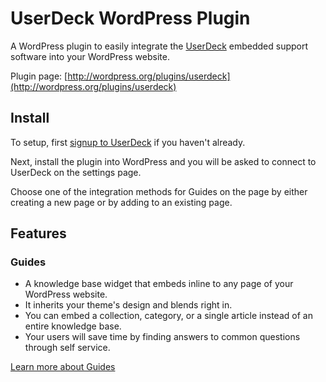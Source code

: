 # UserDeck WordPress Plugin

A WordPress plugin to easily integrate the [UserDeck](http://userdeck.com?utm_source=github&utm_medium=link&utm_campaign=website) embedded support software into your WordPress website.

Plugin page: [http://wordpress.org/plugins/userdeck](http://wordpress.org/plugins/userdeck)

## Install

To setup, first [signup to UserDeck](http://userdeck.com?utm_source=github&utm_medium=link&utm_campaign=website) if you haven't already.

Next, install the plugin into WordPress and you will be asked to connect to UserDeck on the settings page.

Choose one of the integration methods for Guides on the page by either creating a new page or by adding to an existing page.

## Features

### Guides

* A knowledge base widget that embeds inline to any page of your WordPress website.
* It inherits your theme's design and blends right in.
* You can embed a collection, category, or a single article instead of an entire knowledge base.
* Your users will save time by finding answers to common questions through self service.

[Learn more about Guides](http://userdeck.com/guides?utm_source=github&utm_medium=link&utm_campaign=website)